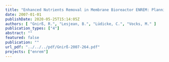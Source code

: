 ```yaml
---
title: "Enhanced Nutrients Removal in Membrane Bioreactor ENREM: Planning, construction and operation from January 2004 to June 2007"
date: 2007-01-01
publishDate: 2020-05-25T15:14:05Z
authors: [ "Gnirß, R.", "Lesjean, B.", "Lüdicke, C.", "Vocks, M." ]
publication_types: ["4"]
abstract: ""
featured: false
publication: ""
url_pdf: "../../../pdf/Gnirß-2007-264.pdf"
projects: ["enrem"]
---
```


